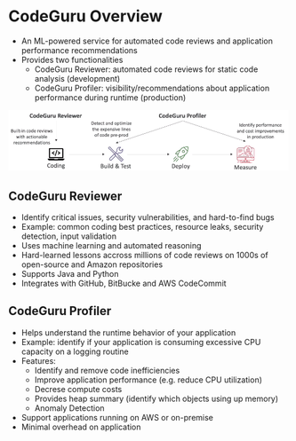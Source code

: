 # CodeGuru Overview


- An ML-powered service for automated code reviews and application performance recommendations
- Provides two functionalities
    - CodeGuru Reviewer: automated code reviews for static code analysis (development)
    - CodeGuru Profiler: visibility/recommendations about application performance during runtime (production)

![](img/2022-04-21-09-58-18.png)

## CodeGuru Reviewer

- Identify critical issues, security vulnerabilities, and hard-to-find bugs
- Example: common coding best practices, resource leaks, security detection, input validation
- Uses machine learning and automated reasoning
- Hard-learned lessons accross millions of code reviews on 1000s of open-source and Amazon repositories
- Supports Java and Python
- Integrates with GitHub, BitBucke and AWS CodeCommit

## CodeGuru Profiler

- Helps understand the runtime behavior of your application
- Example: identify if your application is consuming excessive CPU capacity on a logging routine
- Features:
    - Identify and remove code inefficiencies
    - Improve application performance (e.g. reduce CPU utilization)
    - Decrese compute costs
    - Provides heap summary (identify which objects using up memory)
    - Anomaly Detection
- Support applications running on AWS or on-premise
- Minimal overhead on application